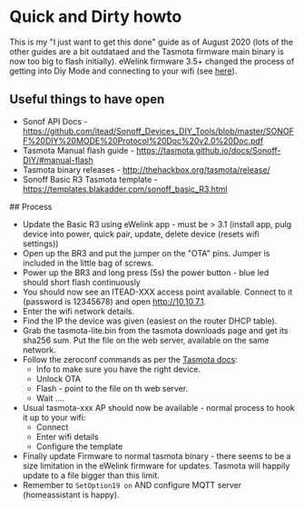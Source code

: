 # Quick and Dirty howto

This is my "I just want to get this done" guide as of August 2020 (lots of the other guides are a bit outdataed and the Tasmota firmware main binary is now too big to flash initially). 
eWelink firmware 3.5+ changed the process of getting into Diy Mode and connecting to your wifi (see [here](https://github.com/itead/Sonoff_Devices_DIY_Tools/issues/75#issuecomment-609036245)).


## Useful things to have open

* Sonof API Docs - https://github.com/itead/Sonoff_Devices_DIY_Tools/blob/master/SONOFF%20DIY%20MODE%20Protocol%20Doc%20v2.0%20Doc.pdf
* Tasmota Manual flash guide - https://tasmota.github.io/docs/Sonoff-DIY/#manual-flash
* Tasmota binary releases - http://thehackbox.org/tasmota/release/
* Sonoff Basic R3 Tasmota template - https://templates.blakadder.com/sonoff_basic_R3.html



## Process

* Update the Basic R3 using eWelink app - must be > 3.1 (install app, pulg device into power, quick pair, update, delete device (resets wifi settings))
* Open up the BR3 and put the jumper on the "OTA" pins. Jumper is included in the little bag of screws. 
* Power up the BR3 and long press (5s) the power button - blue led should short flash continuously
* You should now see an ITEAD-XXX access point available. Connect to it (password is 12345678) and open http://10.10.7.1.
* Enter the wifi network details. 
* Find the IP the device was given (easiest on the router DHCP table).
* Grab the tasmota-lite.bin from the tasmota downloads page and get its sha256 sum. Put the file on the web server, available on the same network. 
* Follow the zeroconf commands as per the [Tasmota docs](https://tasmota.github.io/docs/Sonoff-DIY/#flash-the-firmware-and-confirm):
  - Info to make sure you have the right device.
  - Unlock OTA 
  - Flash - point to the file on th web server. 
  - Wait ....
* Usual tasmota-xxx AP should now be available - normal process to hook it up to your wifi:
  - Connect
  - Enter wifi details
  - Configure the template
* Finally update Firmware to normal tasmota binary - there seems to be a size limitation in the eWelink firmware for updates. Tasmota will happily update to a file bigger than this limit. 
* Remember to `SetOption19 on` AND configure MQTT server (homeassistant is happy).

